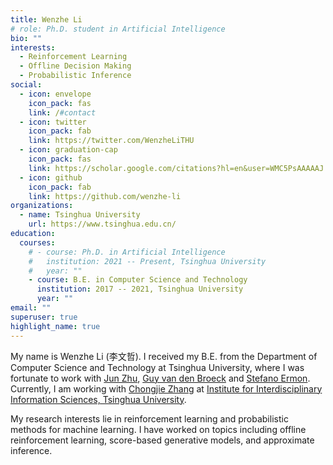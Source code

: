 ```yaml
---
title: Wenzhe Li
# role: Ph.D. student in Artificial Intelligence
bio: ""
interests:
  - Reinforcement Learning
  - Offline Decision Making
  - Probabilistic Inference
social:
  - icon: envelope
    icon_pack: fas
    link: /#contact
  - icon: twitter
    icon_pack: fab
    link: https://twitter.com/WenzheLiTHU
  - icon: graduation-cap
    icon_pack: fas
    link: https://scholar.google.com/citations?hl=en&user=WMC5PsAAAAAJ
  - icon: github
    icon_pack: fab
    link: https://github.com/wenzhe-li
organizations:
  - name: Tsinghua University
    url: https://www.tsinghua.edu.cn/
education:
  courses:
    # - course: Ph.D. in Artificial Intelligence
    #   institution: 2021 -- Present, Tsinghua University
    #   year: ""
    - course: B.E. in Computer Science and Technology
      institution: 2017 -- 2021, Tsinghua University
      year: ""
email: ""
superuser: true
highlight_name: true
---
```

<!-- My name is Wenzhe Li (李文哲). I am a first year Ph.D. student in Computer Science at [Institute for Interdisciplinary Information Sciences, Tsinghua University](https://iiis.tsinghua.edu.cn/en/about/). My advisor is [Chongjie Zhang](http://people.iiis.tsinghua.edu.cn/~zhang/).

My research interests lie in reinforcement learning and probabilistic methods for machine learning. I have worked on topics including offline reinforcement learning, score-based generative models, and approximate inference.

I received my B.E. from the Department of Computer Science and Technology at Tsinghua University, where I was fortunate to work with [Jun Zhu](https://ml.cs.tsinghua.edu.cn/~jun/index.shtml), [Guy van den Broeck](https://web.cs.ucla.edu/~guyvdb/) and [Stefano Ermon](https://cs.stanford.edu/~ermon/). -->

My name is Wenzhe Li (李文哲). I received my B.E. from the Department of Computer Science and Technology at Tsinghua University, where I was fortunate to work with [Jun Zhu](https://ml.cs.tsinghua.edu.cn/~jun/index.shtml), [Guy van den Broeck](https://web.cs.ucla.edu/~guyvdb/) and [Stefano Ermon](https://cs.stanford.edu/~ermon/). Currently, I am working with [Chongjie Zhang](http://people.iiis.tsinghua.edu.cn/~zhang/) at [Institute for Interdisciplinary Information Sciences, Tsinghua University](https://iiis.tsinghua.edu.cn/en/about/).

My research interests lie in reinforcement learning and probabilistic methods for machine learning. I have worked on topics including offline reinforcement learning, score-based generative models, and approximate inference.



